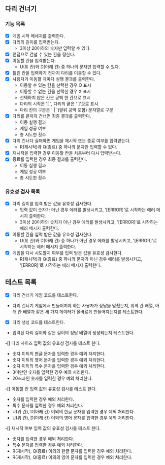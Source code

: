 ## 다리 건너기

### 기능 목록

- [x] 게임 시작 메세지를 출력한다.
- [x] 다리의 길이를 입력받는다.
  - 3이상 20이하의 숫자만 입력할 수 있다.
- [x] 랜덤으로 건널 수 있는 칸을 정한다.
- [x] 이동할 칸을 입력받는다.
  - U(위 칸)와 D(아래 칸) 중 하나의 문자만 입력할 수 있다.
- [x] 틀린 칸을 입력하기 전까지 다리를 이동할 수 있다.
- [x] 사용자가 이동할 때마다 실행 결과를 출력한다.
  - 이동할 수 있는 칸을 선택한 경우 O 표시
  - 이동할 수 없는 칸을 선택한 경우 X 표시
  - 선택하지 않은 칸은 공백 한 칸으로 표시
  - 다리의 시작은 '[ ', 다리의 끝은 ' ]'으로 표시
  - 다리 칸의 구분은 ' | '(앞뒤 공백 포함) 문자열로 구분
- [x] 다리를 끝까지 건너면 최종 결과를 출력한다.
  - 이동 실행 결과
  - 게임 성공 여부
  - 총 시도한 횟수
- [x] 다리 건너다 실패하면 게임을 재시작 또는 종료 여부를 입력받는다.
  - R(재시작)과 Q(종료) 중 하나의 문자만 입력할 수 있다.
- [x] 재시작을 입력한 경우 이동할 칸을 처음부터 다시 입력받는다.
- [x] 종료를 입력한 경우 최종 결과를 출력한다.
  - 이동 실행 결과
  - 게임 성공 여부
  - 총 시도한 횟수

### 유효성 검사 목록

- [x] 다리 길이를 입력 받은 값을 유효성 검사한다.
  - 입력 값이 숫자가 아닌 경우 에러를 발생시키고, '[ERROR]'로 시작하는 에러 메시지 출력한다.
  - 3이상 20이하의 숫자가 아닌 경우 에러를 발생시키고, '[ERROR]'로 시작하는 에러 메시지 출력한다.
- [x] 이동할 칸을 입력 받은 값을 유효성 검사한다.
  - U(위 칸)와 D(아래 칸) 중 하나가 아닌 경우 에러를 발생시키고, '[ERROR]'로 시작하는 에러 메시지 출력한다.
- [x] 게임을 다시 시도할지 여부를 입력 받은 값을 유효성 검사한다.
  - R(재시작)과 Q(종료) 중 하나의 문자가 아닌 경우 에러를 발생시키고, '[ERROR]'로 시작하는 에러 메시지 출력한다.

## 테스트 목록

-[x] 다리 건너기 게임 코드를 테스트한다.

- 다리 건너기 게임에서 만들어져야 하는 사용자가 정답을 맞췄는지, 위의 칸 배열, 아래 칸 배열과 같은 세 가지 데이터가 올바르게 만들어지는지를 테스트한다.

-[x] 다리 생성 코드를 테스트한다.

- 입력된 다리 길이와 같은 길이의 정답 배열이 생성되는지 테스트한다.

-[] 다리 사이즈 입력 값의 유효성 검사를 테스트 한다.

- 숫자 이외의 한글 문자를 입력한 경우 예외 처리한다.
- 숫자 이외의 영어 문자를 입력한 경우 예외 처리한다.
- 숫자 이외의 특수 문자를 입력한 경우 예외 처리한다.
- 3미만인 숫자를 입력한 경우 예외 처리한다.
- 20초과인 숫자를 입력한 경우 예외 처리한다.

-[] 이동할 칸 입력 값의 유효성 검사를 테스트 한다.

- 숫자를 입력한 경우 예외 처리한다.
- 특수 문자를 입력한 경우 예외 처리한다.
- U(위 칸), D(아래 칸) 이외의 한글 문자를 입력한 경우 예외 처리한다.
- U(위 칸), D(아래 칸) 이외의 영어 문자를 입력한 경우 예외 처리한다.

-[] 재시작 여부 입력 값의 유효성 검사를 테스트 한다.

- 숫자를 입력한 경우 예외 처리한다.
- 특수 문자를 입력한 경우 예외 처리한다.
- R(재시작), Q(종료) 이외의 한글 문자를 입력한 경우 예외 처리한다.
- R(재시작), Q(종료) 이외의 영어 문자를 입력한 경우 예외 처리한다.

